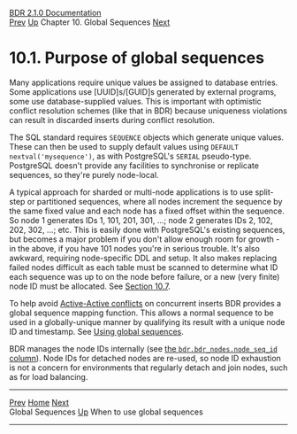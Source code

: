   [BDR 2.1.0 Documentation](README.md)                                                                                                         
  [Prev](global-sequences.md "Global Sequences")   [Up](global-sequences.md)    Chapter 10. Global Sequences    [Next](global-sequences-when.md "When to use global sequences")  


# 10.1. Purpose of global sequences

Many applications require unique values be assigned to database entries.
Some applications use [UUID]s/[GUID]s
generated by external programs, some use database-supplied values. This
is important with optimistic conflict resolution schemes (like that in
BDR) because uniqueness violations can result in discarded inserts
during conflict resolution.

The SQL standard requires `SEQUENCE` objects which generate
unique values. These can then be used to supply default values using
`DEFAULT nextval('mysequence')`, as with PostgreSQL\'s
`SERIAL` pseudo-type. PostgreSQL doesn\'t provide any
facilities to synchronise or replicate sequences, so they\'re purely
node-local.

A typical approach for sharded or multi-node applications is to use
split-step or partitioned sequences, where all nodes increment the
sequence by the same fixed value and each node has a fixed offset within
the sequence. So node 1 generates IDs 1, 101, 201, 301, \...; node 2
generates IDs 2, 102, 202, 302, \...; etc. This is easily done with
PostgreSQL\'s existing sequences, but becomes a major problem if you
don\'t allow enough room for growth - in the above, if you have 101
nodes you\'re in serious trouble. It\'s also awkward, requiring
node-specific DDL and setup. It also makes replacing failed nodes
difficult as each table must be scanned to determine what ID each
sequence was up to on the node before failure, or a new (very finite)
node ID must be allocated. See [Section
10.7](global-sequences-alternatives.md).

To help avoid [Active-Active conflicts](conflicts.md) on concurrent
inserts BDR provides a global sequence mapping function. This allows a
normal sequence to be used in a globally-unique manner by qualifying its
result with a unique node ID and timestamp. See [Using global
sequences](global-sequence-usage.md).

BDR manages the node IDs internally (see [the
`bdr.bdr_nodes.node_seq_id` column](catalog-bdr-nodes.md)).
Node IDs for detached nodes are re-used, so node ID exhaustion is not a
concern for environments that regularly detach and join nodes, such as for
load balancing.


  ---------------------------------------------- -------------------------------------------- ---------------------------------------------------
  [Prev](global-sequences.md)        [Home](README.md)         [Next](global-sequences-when.md)  
  Global Sequences                                [Up](global-sequences.md)                         When to use global sequences
  ---------------------------------------------- -------------------------------------------- ---------------------------------------------------
